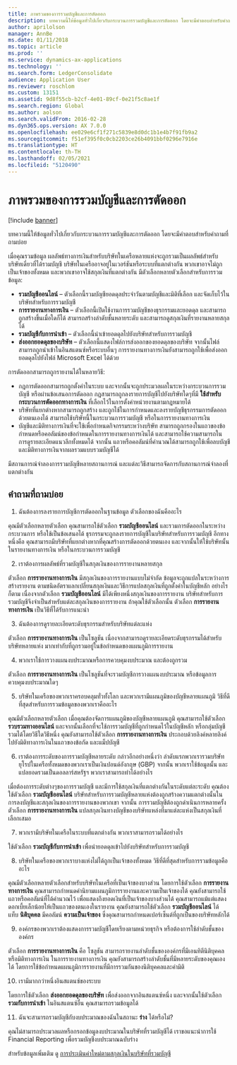 ```yaml
---
title: ภาพรวมของการรวมบัญชีและการตัดออก
description: บทความนี้ให้ข้อมูลทั่วไปเกี่ยวกับกระบวนการรวมบัญชีและการตัดออก โดยจะมีคำตอบสำหรับคำถามที่ถามบ่อย
author: aprilolson
manager: AnnBe
ms.date: 01/11/2018
ms.topic: article
ms.prod: ''
ms.service: dynamics-ax-applications
ms.technology: ''
ms.search.form: LedgerConsolidate
audience: Application User
ms.reviewer: roschlom
ms.custom: 13151
ms.assetid: 9d8f55cb-b2cf-4e01-89cf-0e21f5c8ae1f
ms.search.region: Global
ms.author: aolson
ms.search.validFrom: 2016-02-28
ms.dyn365.ops.version: AX 7.0.0
ms.openlocfilehash: ee029e6cf1f271c5839e8d0dc1b1e4b7f91fb9a2
ms.sourcegitcommit: f51ef395f0c0cb2203ce26b4091bbf0296e7916e
ms.translationtype: HT
ms.contentlocale: th-TH
ms.lasthandoff: 02/05/2021
ms.locfileid: "5120490"
---
```

# <a name="consolidation-and-elimination-overview"></a>ภาพรวมของการรวมบัญชีและการตัดออก

[!include [banner](../includes/banner.md)]

บทความนี้ให้ข้อมูลทั่วไปเกี่ยวกับกระบวนการรวมบัญชีและการตัดออก โดยจะมีคำตอบสำหรับคำถามที่ถามบ่อย

เมื่อคุณรวมข้อมูล ผลลัพธ์ทางการเงินสำหรับบริษัทในเครือหลายแห่งจะถูกรวมเป็นผลลัพธ์สำหรับบริษัทเดี่ยวที่ได้รวมบัญชี บริษัทในเครืออาจอยู่ในเวอร์ชันหรือระบบที่แตกต่างกัน พวกเขาอาจไม่ถูกเป็นเจ้าของทั้งหมด และพวกเขาอาจใช้สกุลเงินที่แตกต่างกัน มีตัวเลือกหลายตัวเลือกสำหรับการรวมข้อมูล:

-   **รวมบัญชีออนไลน์** – ตัวเลือกนี้รวมบัญชียอดดุลประจำวันตามบัญชีและมิติที่เลือก และจัดเก็บไว้ในบริษัทสำหรับการรวมบัญชี
-   **การรายงานทางการเงิน** – ตัวเลือกนี้เปิดใช้งานการรวมบัญชีของธุรกรรมและยอดดุล และสามารถถูกสร้างขึ้นเมื่อใดก็ได้ สามารถสร้างลำดับชั้นหลายระดับ และสามารถดูสกุลเงินที่รายงานหลายสกุลได้
-   **รวมบัญชีกับการนำเข้า** – ตัวเลือกนี้นำเข้ายอดดุลไปยังบริษัทสำหรับการรวมบัญชี
-   **ส่งออกยอดดุลของบริษัท** – ตัวเลือกนี้แสดงไฟล์การส่งออกของยอดดุลของบริษัท จากนั้นไฟล์สามารถถูกนำเข้าในอินสแตนซ์หรือระบบอื่นๆ การรายงานทางการเงินยังสามารถถูกใช้เพื่อส่งออกยอดดุลไปยังไฟล์ Microsoft Excel ได้ด้วย

การตัดออกสามารถถูกรายงานได้ในหลายวิธี:

-   กฎการตัดออกสามารถถูกตั้งค่าในระบบ และจากนั้นจะถูกประมวลผลในระหว่างกระบวนการรวมบัญชี หรือผ่านข้อเสนอการตัดออก กฎสามารถถูกลงรายการบัญชีไปยังบริษัทใดๆที่มี **ใช้สำหรับกระบวนการตัดออกทางการเงิน** ที่เลือกไว้ในการตั้งค่าหน่วยงานตามกฎหมายได้
-   บริษัทที่แยกต่างหากสามารถถูกสร้าง และถูกใช้ในการกำหนดและลงรายบัญชีธุรกรรมการตัดออกด้วยตนเองได้ สามารถใช้บริษัทนี้ในกระบวนการรวมบัญชี หรือในการรายงานทางการเงิน
-   บัญชีและมิติทางการเงินที่จะใช้เพื่อกำหนดกิจกรรมระหว่างบริษัท สามารถถูกกรองในแถวของข้อกำหนดหรือคอลัมน์ของข้อกำหนดในการรายงานทางการเงินได้ และสามารถใช้ความสามารถในการดูรายละเอียดแนวลึกทั้งหมดได้ จากนั้น แถวหรือคอลัมน์ที่คำนวณได้สามารถถูกใช้เพื่อลบบัญชีและมิติทางการเงินจากผลรวมแบบรวมบัญชีได้

มีสถานการณ์จำลองการรวมบัญชีหลายสถานการณ์ และแต่ละวิธีสามารถจัดการกับสถานการณ์จำลองที่แตกต่างกัน

## <a name="frequently-asked-questions"></a>คำถามที่ถามบ่อย
1.  ฉันต้องการลงรายการบัญชีการตัดออกในฐานข้อมูล ตัวเลือกของฉันคืออะไร

คุณมีตัวเลือกหลายตัวเลือก คุณสามารถใช้ตัวเลือก **รวมบัญชีออนไลน์** และรวมการตัดออกในระหว่างกระบวนการ หรือใช้เป็นข้อเสนอได้ ธุรกรรมจะถูกลงรายการบัญชีในบริษัทสำหรับการรวมบัญชี อีกทางหนึ่งคือ คุณสามารถมีบริษัทที่แยกต่างหากที่คุณสร้างการตัดออกด้วยตนเอง และจากนั้นให้ใช้บริษัทนั้นในรายงานทางการเงิน หรือในกระบวนการรวมบัญชี

2.  เราต้องการผลลัพธ์ที่รวมบัญชีในสกุลเงินของการรายงานหลายสกุล

ตัวเลือก **การรายงานทางการเงิน** มีสกุลเงินของการรายงานแบบไม่จำกัด ข้อมูลจะถูกแปลในระหว่างการสร้างรายงาน ตามชนิดอัตราแลกเปลี่ยนสกุลเงินและวิธีการแปลสกุลเงินที่ถูกตั้งค่าในบัญชีหลัก อย่างไรก็ตาม เนื่องจากตัวเลือก **รวมบัญชีออนไลน์** มีได้เพียงหนึ่งสกุลเงินของการรายงาน บริษัทสำหรับการรวมบัญชีจึงจำเป็นสำหรับแต่ละสกุลเงินของการรายงาน ถ้าคุณใช้ตัวเลือกนั้น ตัวเลือก **การรายงานทางการเงิน** เป็นวิธีที่ได้รับการแนะนำ

3.  ฉันต้องการดูรายละเอียดระดับธุรกรรมสำหรับบริษัทแต่ละแห่ง

ตัวเลือก **การรายงานทางการเงิน** เป็นโซลูชัน เนื่องจากสามารถดูรายละเอียดระดับธุรกรรมได้สำหรับบริษัทหลายแห่ง มากเท่ากับที่ถูกรวมอยู่ในข้อกำหนดของแผนภูมิการรายงาน

4.  พวกเราใช้การวางแผนงบประมาณหรือการควบคุมงบประมาณ และต้องถูกรวม

ตัวเลือก **การรายงานทางการเงิน** เป็นโซลูชันที่จะรวมบัญชีการวางแผนงบประมาณ หรือข้อมูลการควบคุมงบประมาณใดๆ

5.  บริษัทในเครือของพวกเราครอบคลุมทั่วทั้งโลก และพวกเรามีแผนภูมิของบัญชีหลายแผนภูมิ วิธีที่ดีที่สุดสำหรับการรวมข้อมูลของพวกเราคืออะไร

คุณมีตัวเลือกหลายตัวเลือก เมื่อคุณต้องจัดการแผนภูมิของบัญชีหลายแผนภูมิ คุณสามารถใช้ตัวเลือก **รวบรวมทางออนไลน์** และจากนั้นเลือกที่จะใช้การรวมบัญชีที่ถูกกำหนดไว้ในบัญชีหลัก หรือกลุ่มบัญชีรวมได้โดยวิธีใดวิธีหนึ่ง คุณยังสามารถใช้ตัวเลือก **การรายงานทางการเงิน** ประกอบด้วยลิงค์หลายลิงค์ไปยังมิติทางการเงินในแถวของข้อกัด และแม็ปบัญชี

6.  เราต้องการระดับของการรวมบัญชีหลายระดับ กล่าวอีกอย่างหนึ่งว่า ลำดับแรกพวกเรารวมบริษัทยุโรปในเครือทั้งหมดของพวกเราเป็นเงินปอนด์อังกฤษ (GBP) จากนั้น พวกเราใช้ข้อมูลนั้น และแปลยอดรวมเป็นดอลลาร์สหรัฐฯ พวกเราสามารถทำได้อย่างไร

เมื่อต้องการระดับต่างๆของการรวมบัญชี และมีการใช้สกุลเงินที่แตกต่างกันในระดับแต่ละระดับ คุณต้องใช้ตัวเลือก **รวมบัญชีออนไลน์** บริษัทสำหรับการรวมบัญชีหลายแห่งต้องถูกสร้างความแตกต่างนั้นในการลงบัญชีและสกุลเงินของการรายงานของพวกเขา จากนั้น การรวมบัญชีต้องถูกดำเนินการหลายครั้ง ตัวเลือก **การรายงานทางการเงิน** แปลสกุลเงินทางบัญชีของบริษัทแหล่งที่มาแต่ละแห่งเป็นสกุลเงินที่เลือกเสมอ

7.  พวกเรามีบริษัทในเครือในระบบที่แตกต่างกัน พวกเราสามารถรวมได้อย่างไร

ใช้ตัวเลือก **รวมบัญชีกับการนำเข้า** เพื่อนำยอดดุลเข้าไปยังบริษัทสำหรับการรวมบัญชี

8.  บริษัทในเครือของพวกเราบางแห่งไม่ได้ถูกเป็นเจ้าของทั้งหมด วิธีที่ดีที่สุดสำหรับการรวมข้อมูลคืออะไร

คุณมีตัวเลือกหลายตัวเลือกสำหรับบริษัทในเครือที่เป็นเจ้าของบางส่วน โดยการใช้ตัวเลือก **การรายงานทางการเงิน** คุณสามารถกำหนดคำนิยามแผนภูมิการรายงานและความเป็นเจ้าของได้ คุณยังสามารถใช้แถวหรือคอลัมน์ที่ได้คำนวณไว้ เพื่อแสดงถึงยอดเงินที่เป็นเจ้าของบางส่วนได้ คุณสามารถแม้แต่แสดงดอกเบี้ยเล็กน้อยให้เป็นแถวของตนเองในรายงาน คุณยังสามารถใช้ตัวเลือก **รวมบัญชีออนไลน์** ได้ แท็บ **นิติบุคคล** มีคอลัมน์ **ความเป็นเจ้าของ** ซึ่งคุณสามารถกำหนดเปอร์เซ็นต์ที่ถูกเป็นของบริษัทหลักได้

9.  องค์กรของพวกเราต้องแสดงการรวมบัญชีโดยเรียงตามหน่วยธุรกิจ หรือต้องการใช้ลำดับชั้นขององค์กร

ตัวเลือก **การรายงานทางการเงิน** คือ โซลูชัน สามารถรายงานลำดับชั้นขององค์กรที่มีเอนทิตีนิติบุคคล หรือมิติทางการเงิน ในการรายงานทางการเงิน คุณยังสามารถสร้างลำดับชั้นที่มีหลายระดับของคุณเองได้ โดยการใช้ข้อกำหนดแผนภูมิการรายงานที่มีการรวมกันของนิติบุคคลและค่ามิติ

10. เรามีมากกว่าหนึ่งอินสแตนซ์ของระบบ

โดยการใช้ตัวเลือก **ส่งออกยอดดุลของบริษัท** เพื่อส่งออกจากอินสแตนซ์หนึ่ง และจากนั้นใช้ตัวเลือก **รวมกับการนำเข้า** ในอินสแตนซ์อื่น คุณสามารถรวมข้อมูลได้

11. ฉันจะสามารถรวมบัญชีกับงบประมาณของฉันในสถานะ **ร่าง** ได้หรือไม่? 
            
คุณไม่สามารถประมวลผลหรือกรอกข้อมูลงบประมาณในบริษัทที่รวมบัญชีได้ เราขอแนะนำการใช้ Financial Reporting เพื่อรวมบัญชีงบประมาณฉบับร่าง

สำหรับข้อมูลเพิ่มเติม ดู [การประเมินค่าใหม่ตามสกุลเงินในบริษัทที่รวมบัญชี](../general-ledger/currency-revaluation-consolidation-company.md)


